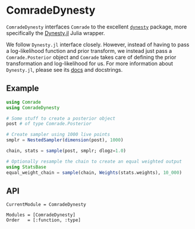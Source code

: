 # ComradeDynesty

`ComradeDynesty` interfaces `Comrade` to the excellent [`dynesty`](https://github.com/joshspeagle/dynesty) package, more specifically
the [Dynesty.jl](https://github.com/ptiede/Dynesty.jl) Julia wrapper.

We follow `Dynesty.jl` interface closely. However, 
instead of having to pass a log-likelihood function and prior transform, we instead just pass a `Comrade.Posterior` object
and `Comrade` takes care of defining the prior transformation and 
log-likelihood for us.
For more information about `Dynesty.jl`, please see its [docs](https://github.com/ptiede/Dynesty.jl) and docstrings.

## Example

```julia
using Comrade
using ComradeDynesty

# Some stuff to create a posterior object
post # of type Comrade.Posterior

# Create sampler using 1000 live points
smplr = NestedSampler(dimension(post), 1000)

chain, stats = sample(post, smplr; dlogz=1.0)

# Optionally resample the chain to create an equal weighted output
using StatsBase
equal_weight_chain = sample(chain, Weights(stats.weights), 10_000)
```

## API

```@meta
CurrentModule = ComradeDynesty
```

```@autodocs
Modules = [ComradeDynesty]
Order   = [:function, :type]
```

